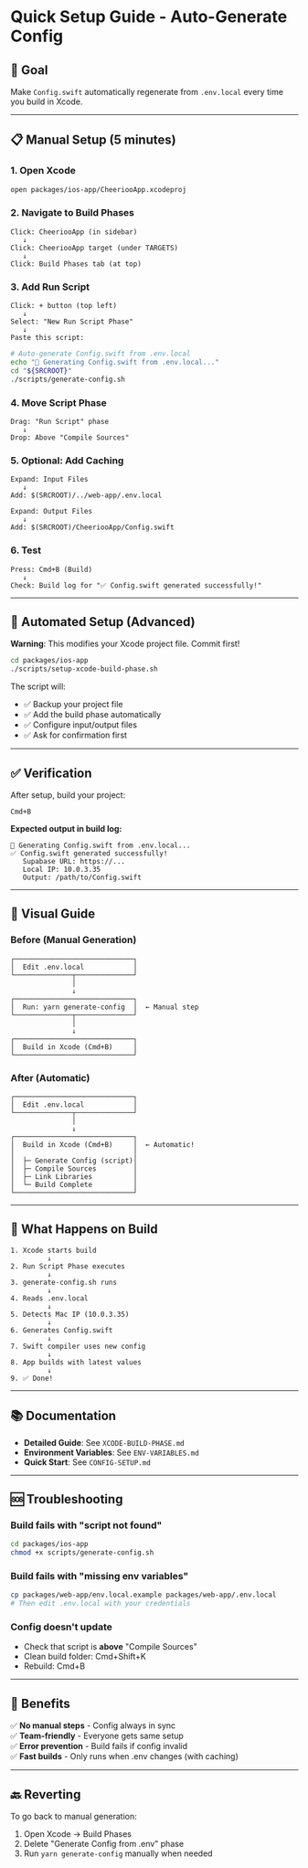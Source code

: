 # Quick Setup Guide - Auto-Generate Config

## 🎯 Goal

Make `Config.swift` automatically regenerate from `.env.local` every time you build in Xcode.

---

## 📋 Manual Setup (5 minutes)

### 1. Open Xcode

```bash
open packages/ios-app/CheeriooApp.xcodeproj
```

### 2. Navigate to Build Phases

```
Click: CheeriooApp (in sidebar)
   ↓
Click: CheeriooApp target (under TARGETS)
   ↓
Click: Build Phases tab (at top)
```

### 3. Add Run Script

```
Click: + button (top left)
   ↓
Select: "New Run Script Phase"
   ↓
Paste this script:
```

```bash
# Auto-generate Config.swift from .env.local
echo "🔄 Generating Config.swift from .env.local..."
cd "${SRCROOT}"
./scripts/generate-config.sh
```

### 4. Move Script Phase

```
Drag: "Run Script" phase
   ↓
Drop: Above "Compile Sources"
```

### 5. Optional: Add Caching

```
Expand: Input Files
   ↓
Add: $(SRCROOT)/../web-app/.env.local

Expand: Output Files
   ↓
Add: $(SRCROOT)/CheeriooApp/Config.swift
```

### 6. Test

```
Press: Cmd+B (Build)
   ↓
Check: Build log for "✅ Config.swift generated successfully!"
```

---

## 🤖 Automated Setup (Advanced)

**Warning**: This modifies your Xcode project file. Commit first!

```bash
cd packages/ios-app
./scripts/setup-xcode-build-phase.sh
```

The script will:

- ✅ Backup your project file
- ✅ Add the build phase automatically
- ✅ Configure input/output files
- ✅ Ask for confirmation first

---

## ✅ Verification

After setup, build your project:

```
Cmd+B
```

**Expected output in build log:**

```
📝 Generating Config.swift from .env.local...
✅ Config.swift generated successfully!
   Supabase URL: https://...
   Local IP: 10.0.3.35
   Output: /path/to/Config.swift
```

---

## 🎨 Visual Guide

### Before (Manual Generation)

```
┌─────────────────────────────┐
│  Edit .env.local            │
└──────────────┬──────────────┘
               │
               ↓
┌─────────────────────────────┐
│  Run: yarn generate-config  │  ← Manual step
└──────────────┬──────────────┘
               │
               ↓
┌─────────────────────────────┐
│  Build in Xcode (Cmd+B)     │
└─────────────────────────────┘
```

### After (Automatic)

```
┌─────────────────────────────┐
│  Edit .env.local            │
└──────────────┬──────────────┘
               │
               ↓
┌─────────────────────────────┐
│  Build in Xcode (Cmd+B)     │  ← Automatic!
│                             │
│  ├─ Generate Config (script)│
│  ├─ Compile Sources         │
│  ├─ Link Libraries          │
│  └─ Build Complete          │
└─────────────────────────────┘
```

---

## 🔄 What Happens on Build

```
1. Xcode starts build
         ↓
2. Run Script Phase executes
         ↓
3. generate-config.sh runs
         ↓
4. Reads .env.local
         ↓
5. Detects Mac IP (10.0.3.35)
         ↓
6. Generates Config.swift
         ↓
7. Swift compiler uses new config
         ↓
8. App builds with latest values
         ↓
9. ✅ Done!
```

---

## 📚 Documentation

- **Detailed Guide**: See `XCODE-BUILD-PHASE.md`
- **Environment Variables**: See `ENV-VARIABLES.md`
- **Quick Start**: See `CONFIG-SETUP.md`

---

## 🆘 Troubleshooting

### Build fails with "script not found"

```bash
cd packages/ios-app
chmod +x scripts/generate-config.sh
```

### Build fails with "missing env variables"

```bash
cp packages/web-app/env.local.example packages/web-app/.env.local
# Then edit .env.local with your credentials
```

### Config doesn't update

- Check that script is **above** "Compile Sources"
- Clean build folder: Cmd+Shift+K
- Rebuild: Cmd+B

---

## 🎉 Benefits

✅ **No manual steps** - Config always in sync  
✅ **Team-friendly** - Everyone gets same setup  
✅ **Error prevention** - Build fails if config invalid  
✅ **Fast builds** - Only runs when .env changes (with caching)

---

## 🔙 Reverting

To go back to manual generation:

1. Open Xcode → Build Phases
2. Delete "Generate Config from .env" phase
3. Run `yarn generate-config` manually when needed
